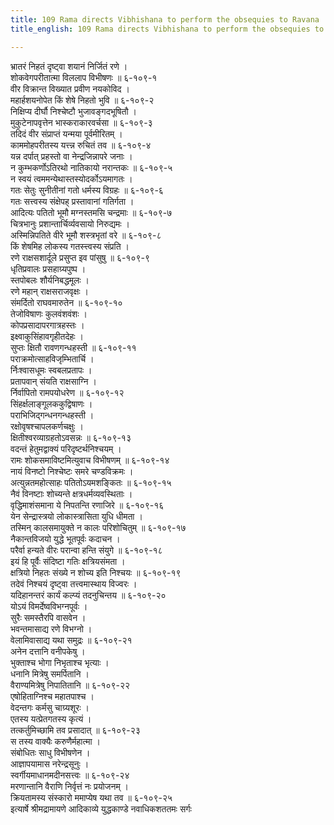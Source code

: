 ```yaml
---
title: 109 Rama directs Vibhishana to perform the obsequies to Ravana
title_english: 109 Rama directs Vibhishana to perform the obsequies to Ravana

---
```


<div class="audioEmbed"  caption="श्रीराम-हरिसीताराममूर्ति-घनपाठिभ्यां वचनम्" src="https://archive.org/download/Ramayana-recitation-Sriram-harisItArAmamUrti-Ghanapaati-v2/Kanda_6/Kanda_6_YK-109-Rama_directs_Vibhishana_to_perform_the_obsequies_to_Ravana_0.mp3"></div>

भ्रातरं निहतं दृष्ट्वा शयानं निर्जितं रणे ।  
शोकवेगपरीतात्मा विललाप विभीषणः ॥ ६-१०९-१  
वीर विक्रान्त विख्यात प्रवीण नयकोविद ।  
महार्हशयनोपेत किं शेषे निहतो भुवि ॥ ६-१०९-२  
निक्षिप्य दीर्घौ निश्चेष्टौ भुजावङ्गदभूषितौ ।  
मुकुटेनापवृत्तेन भास्कराकारवर्चसा ॥ ६-१०९-३  
तदिदं वीर संप्राप्तं यन्मया पूर्वमीरितम् ।  
काममोहपरीतस्य यत्त्न्न रुचितं तव ॥ ६-१०९-४  
यन्न दर्पात् प्रहस्तो वा नेन्द्रजिन्नापरे जनाः ।  
न कुम्भकर्णोऽतिरथो नातिकायो नरान्तकः ॥ ६-१०९-५  
न स्वयं त्वममन्येथास्तस्योदर्कोऽयमागतः ।  
गतः सेतुः सुनीतीनां गतो धर्मस्य विग्रहः ॥ ६-१०९-६  
गतः सत्त्वस्य संक्षेपह् प्रस्तावानां गतिर्गता ।  
आदित्यः पतितो भूमौ मग्नस्तमसि चन्द्रमाः ॥ ६-१०९-७  
चित्रभानुः प्रशान्तार्चिर्व्यवसायो निरुद्यमः ।  
अस्मिन्निपतिते वीरे भूमौ शस्त्रभृतां वरे ॥ ६-१०९-८  
किं शेषमिह लोकस्य गतस्त्त्वस्य संप्रति ।  
रणे राक्षसशार्दूले प्रसुप्त इव पांसुषु ॥ ६-१०९-९  
धृतिप्रवालः प्रसहाग्र्यपुष्प ।  
स्तपोबलः शौर्यनिबद्धमूलः ।  
रणे महान् राक्षसराजवृक्षः ।  
संमर्दितो राघवमारुतेन ॥ ६-१०९-१०  
तेजोविषाणः कुलवंशवंशः ।  
कोपप्रसादापरगात्रहस्तः ।  
इक्ष्वाकुसिंहावगृहीतदेहः ।  
सुप्तः क्षितौ रावणगन्धहस्ती ॥ ६-१०९-११  
पराक्रमोत्साहविजृम्भितार्चि ।  
र्निःश्वासधूमः स्वबलप्रतापः ।  
प्रतापवान् संयति राक्षसाग्नि ।  
र्निर्वापितो रामपयोधरेण ॥ ६-१०९-१२  
सिंहर्क्षलाङ्गूलककुद्विषाणः ।  
पराभिजिद्गन्धनगन्धहस्ती ।  
रक्षोवृषश्चापलकर्णचक्षुः ।  
क्षितीश्वरव्याग्रहतोऽवसन्नः ॥ ६-१०९-१३  
वदन्तं हेतुमद्वाक्यं परिदृष्टर्थनिश्चयम् ।  
रामः शोकसमाविष्टमित्युवाच विभीषणम् ॥ ६-१०९-१४  
नायं विनष्टो निश्चेष्टः समरे चण्डविक्रमः ।  
अत्युन्नतमहोत्साहः पतितोऽयमशङ्कितः ॥ ६-१०९-१५  
नैवं विनष्टाः शोच्यन्ते क्षत्रधर्मव्यवस्थिताः ।  
वृद्धिमाशंसमाना ये निपतन्ति रणाजिरे ॥ ६-१०९-१६  
येन सेन्द्रास्त्रयो लोकास्त्रासिता युधि धीमता ।  
तस्मिन् कालसमायुक्ते न कालः परिशोचितुम् ॥ ६-१०९-१७  
नैकान्तविजयो युद्धे भूतपूर्वः कदाचन ।  
परैर्वा हन्यते वीरः परान्वा हन्ति संयुगे ॥ ६-१०९-१८  
इयं हि पूर्वैः संदिष्टा गतिः क्षत्रियसंमता ।  
क्षत्रियो निहतः संख्ये न शोच्य इति निश्चयः ॥ ६-१०९-१९  
तदेवं निश्चयं दृष्ट्वा तत्त्वमास्थाय विज्वरः ।  
यदिहानन्तरं कार्यं कल्प्यं तदनुचिन्तय ॥ ६-१०९-२०  
योऽयं विमर्देष्वविभग्नपूर्वः ।  
सुरैः समस्तैरपि वासवेन ।  
भवन्तमासाद्य रणे विभग्नो ।  
वेलामिवासाद्य यथा समुद्रः ॥ ६-१०९-२१  
अनेन दत्तानि वनीपकेषु ।  
भुक्ताश्च भोगा निभृताश्च भृत्याः ।  
धनानि मित्रेषु समर्पितानि ।  
वैराण्यमित्रेषु निपातितानि ॥ ६-१०९-२२  
एषोहिताग्निश्च महातपाश्च ।  
वेदन्तगः कर्मसु चाग्र्यशूरः ।  
एतस्य यत्प्रेतगतस्य कृत्यं ।  
तत्कर्तुमिच्छामि तव प्रसादात् ॥ ६-१०९-२३  
स तस्य वाक्यैः करुणैर्महात्मा ।  
संबोधितः साधु विभीषणेन ।  
आज्ञापयामास नरेन्द्रसूनुः ।  
स्वर्गीयमाधानमदीनसत्त्वः ॥ ६-१०९-२४  
मरणान्तानि वैराणि निर्वृत्तं नः प्रयोजनम् ।  
क्रियतामस्य संस्कारो ममाप्येष यथा तव ॥ ६-१०९-२५  
इत्यार्षे श्रीमद्रामायणे आदिकाव्ये युद्धकाण्डे नवाधिकशततमः सर्गः